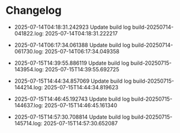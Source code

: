 # Changelog
- 2025-07-14T04:18:31.242923 Update build log build-20250714-041822.log: 2025-07-14T04:18:31.222217
- 2025-07-14T06:17:34.061388 Update build log build-20250714-061730.log: 2025-07-14T06:17:34.049358

- 2025-07-15T14:39:55.886119 Update build log build-20250715-143954.log: 2025-07-15T14:39:55.692725
- 2025-07-15T14:44:34.857069 Update build log build-20250715-144214.log: 2025-07-15T14:44:34.819623
- 2025-07-15T14:46:45.192743 Update build log build-20250715-144637.log: 2025-07-15T14:46:45.161340
- 2025-07-15T14:57:30.708814 Update build log build-20250715-145714.log: 2025-07-15T14:57:30.652087
